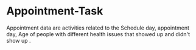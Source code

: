 # Appointment-Task
Appointment data are activities related to the Schedule day, appointment day, Age of people with different health issues that showed up and didn't show up .
